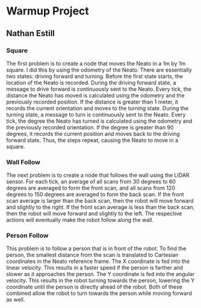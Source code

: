 # Warmup Project
## Nathan Estill

### Square

The first problem is to create a node that moves the Neato in a 1m by 1m square. I did this by using the odometry of the Neato. There are essentially two states: driving forward and turning. Before the first state starts, the location of the Neato is recorded. During the driving forward state, a message to drive forward is continuously sent to the Neato. Every tick, the distance the Neato has moved is calculated using the odometry and the previously recorded position. If the distance is greater than 1 meter, it records the current orientation and moves to the turning state. During the turning state, a message to turn is continuously sent to the Neato. Every tick, the degree the Neato has turned is calculated using the odometry and the previously recorded orientation. If the degree is greater than 90 degrees, it records the current position and moves back to the driving forward state. Thus, the steps repeat, causing the Neato to move in a square.

### Wall Follow

The next problem is to create a node that follows the wall using the LIDAR sensor. For each tick, an average of all scans from 30 degrees to 60 degrees are averaged to form the front scan, and all scans from 120 degrees to 150 degrees are averaged to form the back scan. If the front scan average is larger than the back scan, then the robot will move forward and slightly to the right. If the front scan average is less than the back scan, then the robot will move forward and slightly to the left. The respective actions will eventually make the robot follow along the wall.

### Person Follow

This problem is to follow a person that is in front of the robot. To find the person, the smallest distance from the scan is translated to Cartesian coordinates in the Neato reference frame. The X coordinate is fed into the linear velocity. This results in a faster speed if the person is farther and slower as it approaches the person. The Y coordinate is fed into the angular velocity. This results in the robot turning towards the person, lowering the Y coordinate until the person is directly ahead of the robot. Both of these combined allow the robot to turn towards the person while moving forward as well.
